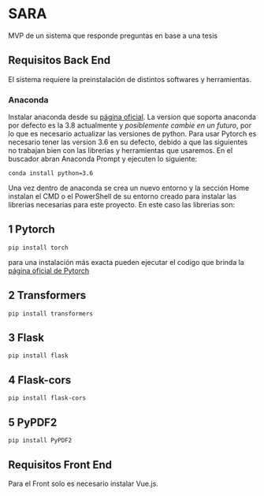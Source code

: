 # SARA
MVP de un sistema que responde preguntas en base a una tesis

## Requisitos Back End
El sistema requiere la preinstalación de distintos softwares y herramientas.

### Anaconda
Instalar anaconda desde su [página oficial](https://www.anaconda.com/).
La version que soporta anaconda por defecto es la 3.8 actualmente y *posiblemente cambie en un futuro*, por lo que es necesario actualizar las versiones de python.
Para usar Pytorch es necesario tener las version 3.6 en su defecto, debido a que las siguientes no trabajan bien con las librerias y herramientas que usaremos. En el buscador abran Anaconda Prompt y ejecuten lo siguiente:
```
conda install python=3.6
```
Una vez dentro de anaconda se crea un nuevo entorno y la sección Home instalan el CMD o el PowerShell de su entorno creado para instalar las librerias necesarias para este proyecto. En este caso las librerias son:

1 Pytorch
- 
```
pip install torch
```
para una instalación más exacta pueden ejecutar el codigo que brinda la [página oficial de Pytorch](https://pytorch.org/)

2 Transformers
-
```
pip install transformers
```
3 Flask
-
```
pip install flask
```
4 Flask-cors
-
```
pip install flask-cors
```

5 PyPDF2
-
```
pip install PyPDF2
```

## Requisitos Front End
Para el Front solo es necesario instalar Vue.js.
